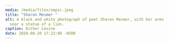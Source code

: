 ```yaml
---
media: /media/files/smpic.jpeg
title: "Sharon Mesmer "
alt: A black and white photograph of poet Sharon Mesmer, with her arms crossed,
  near a statue of a lion.
caption: Esther Levine
date: 2020-08-20 17:23:00 -0500
---
```

